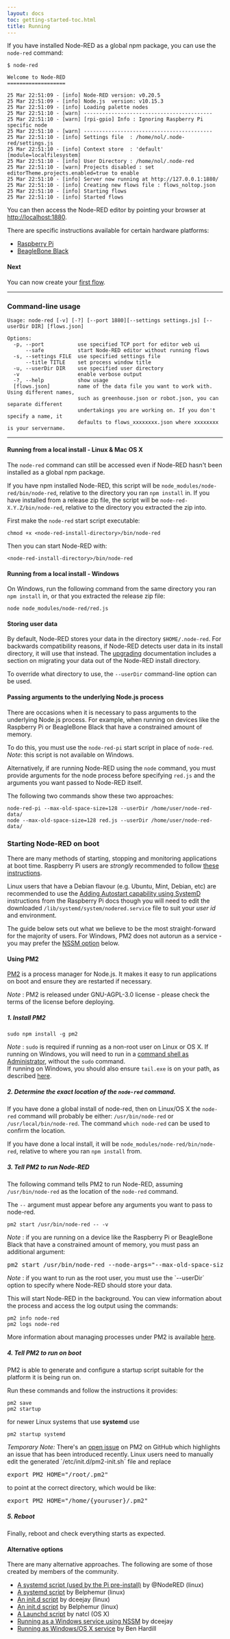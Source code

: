 ```yaml
---
layout: docs
toc: getting-started-toc.html
title: Running
---
```


If you have installed Node-RED as a global npm package, you can use the `node-red`
command:

    $ node-red

    Welcome to Node-RED
    ===================

    25 Mar 22:51:09 - [info] Node-RED version: v0.20.5
    25 Mar 22:51:09 - [info] Node.js  version: v10.15.3
    25 Mar 22:51:09 - [info] Loading palette nodes
    25 Mar 22:51:10 - [warn] ------------------------------------------
    25 Mar 22:51:10 - [warn] [rpi-gpio] Info : Ignoring Raspberry Pi specific node
    25 Mar 22:51:10 - [warn] ------------------------------------------
    25 Mar 22:51:10 - [info] Settings file  : /home/nol/.node-red/settings.js
    25 Mar 22:51:10 - [info] Context store  : 'default' [module=localfilesystem]
    25 Mar 22:51:10 - [info] User Directory : /home/nol/.node-red
    25 Mar 22:51:10 - [warn] Projects disabled : set editorTheme.projects.enabled=true to enable
    25 Mar 22:51:10 - [info] Server now running at http://127.0.0.1:1880/
    25 Mar 22:51:10 - [info] Creating new flows file : flows_noltop.json
    25 Mar 22:51:10 - [info] Starting flows
    25 Mar 22:51:10 - [info] Started flows

You can then access the Node-RED editor by pointing your browser at <http://localhost:1880>.

There are specific instructions available for certain hardware platforms:

 - [Raspberry Pi](../hardware/raspberrypi)
 - [BeagleBone Black](../hardware/beagleboneblack)

#### Next

You can now create your [first flow](first-flow).

----

### Command-line usage

    Usage: node-red [-v] [-?] [--port 1880][--settings settings.js] [--userDir DIR] [flows.json]

    Options:
      -p, --port           use specified TCP port for editor web ui
          --safe           start Node-RED editor without running flows
      -s, --settings FILE  use specified settings file
          --title TITLE    set process window title         
      -u, --userDir DIR    use specified user directory
      -v                   enable verbose output
      -?, --help           show usage
      [flows.json]         name of the data file you want to work with. Using different names, 
                           such as greenhouse.json or robot.json, you can separate different 
                           undertakings you are working on. If you don't specify a name, it 
                           defaults to flows_xxxxxxxx.json where xxxxxxxx is your servername.

----
                           
#### Running from a local install - Linux & Mac OS X

The `node-red` command can still be accessed even if Node-RED hasn't been installed
as a global npm package.

If you have npm installed Node-RED, this script will be `node_modules/node-red/bin/node-red`,
relative to the directory you ran `npm install` in. If you have installed from a
release zip file, the script will be `node-red-X.Y.Z/bin/node-red`, relative to
the directory you extracted the zip into.

First make the `node-red` start script executable:

    chmod +x <node-red-install-directory>/bin/node-red

Then you can start Node-RED with:

    <node-red-install-directory>/bin/node-red

#### Running from a local install - Windows

On Windows, run the following command from the same directory you ran `npm install`
in, or that you extracted the release zip file:

    node node_modules/node-red/red.js

#### Storing user data

By default, Node-RED stores your data in the directory `$HOME/.node-red`. For
backwards compatibility reasons, if Node-RED detects user data in its install
directory, it will use that instead. The [upgrading](upgrading) documentation
includes a section on migrating your data out of the Node-RED install directory.

To override what directory to use, the `--userDir` command-line option can be used.

#### Passing arguments to the underlying Node.js process

There are occasions when it is necessary to pass arguments to the underlying
Node.js process. For example, when running on devices like the Raspberry Pi or
BeagleBone Black that have a constrained amount of memory.

To do this, you must use the `node-red-pi` start script in place of `node-red`.
_Note_: this script is not available on Windows.

Alternatively, if are running Node-RED using the `node` command, you must provide
arguments for the node process before specifying `red.js` and the arguments you
want passed to Node-RED itself.

The following two commands show these two approaches:

    node-red-pi --max-old-space-size=128 --userDir /home/user/node-red-data/
    node --max-old-space-size=128 red.js --userDir /home/user/node-red-data/

### Starting Node-RED on boot

There are many methods of starting, stopping and monitoring applications at boot time.
Raspberry Pi users are *strongly* recommended to follow [these instructions](../hardware/raspberrypi).

Linux users that have a Debian flavour (e.g. Ubuntu, Mint, Debian, etc) are recommended to use the
[Adding Autostart capability using SystemD](../hardware/raspberrypi#adding-autostart-capability-using-systemd)
instructions from the Raspberry Pi docs though you will need to edit the downloaded `/lib/systemd/system/nodered.service` file to suit your *user id* and environment.

The guide below sets out what we believe to be the most straight-forward for
the majority of users. For Windows, PM2 does not autorun as a service -
you may prefer the [NSSM option](#alternative-options) below.

#### Using PM2

[PM2](https://github.com/Unitech/pm2) is a process manager for Node.js. It makes
it easy to run applications on boot and ensure they are restarted if necessary.

<div class="doc-callout"><em>Note</em> : PM2 is released under GNU-AGPL-3.0 license - please check the terms of the license before deploying.</div>

##### 1. Install PM2

    sudo npm install -g pm2

<div class="doc-callout">
<em>Note</em> : <code>sudo</code> is required if running as a non-root user on Linux or OS X. If
running on Windows, you will need to run in a <a href="https://technet.microsoft.com/en-gb/library/cc947813%28v=ws.10%29.aspx">command shell as Administrator</a>,
without the <code>sudo</code> command.
</div>

<div class="doc-callout">
If running on Windows, you should also ensure <code>tail.exe</code> is on your path, as
described <a href="https://github.com/Unitech/PM2/blob/development/ADVANCED_README.md#windows">here</a>.
</div>

##### 2. Determine the exact location of the `node-red` command.

If you have done a global install of node-red, then on Linux/OS X the `node-red`
command will probably be either: `/usr/bin/node-red` or `/usr/local/bin/node-red`.
The command `which node-red` can be used to confirm the location.

If you have done a local install, it will be `node_modules/node-red/bin/node-red`,
relative to where you ran `npm install` from.

##### 3. Tell PM2 to run Node-RED

The following command tells PM2 to run Node-RED, assuming `/usr/bin/node-red` as
the location of the `node-red` command.

The `--` argument must appear before any arguments you want to pass to node-red.

    pm2 start /usr/bin/node-red -- -v

<div class="doc-callout">
<em>Note</em> : if you are running on a device like the Raspberry Pi or BeagleBone
Black that have a constrained amount of memory, you must pass an additional argument:

<pre>pm2 start /usr/bin/node-red --node-args="--max-old-space-size=128" -- -v</pre>
</div>

<div class="doc-callout">
<em>Note</em> : if you want to run as the root user, you must use the `--userDir`
option to specify where Node-RED should store your data.
</div>

This will start Node-RED in the background. You can view information about the
process and access the log output using the commands:

    pm2 info node-red
    pm2 logs node-red

More information about managing processes under PM2 is available [here](https://github.com/Unitech/pm2#process-management).

##### 4. Tell PM2 to run on boot

PM2 is able to generate and configure a startup script suitable for the platform
it is being run on.

Run these commands and follow the instructions it provides:

    pm2 save
    pm2 startup

for newer Linux systems that use **systemd** use

    pm2 startup systemd

<div class="doc-callout">
<em>Temporary Note:</em> There's an <a href="https://github.com/Unitech/PM2/issues/1321" target="_new">
open issue</a> on PM2 on GitHub which highlights an issue that has been introduced recently.
Linux users need to manually edit the generated `/etc/init.d/pm2-init.sh` file and replace

<pre>export PM2_HOME="/root/.pm2"</pre>

to point at the correct directory, which would be like:

<pre>export PM2_HOME="/home/{youruser}/.pm2"</pre>
</div>

##### 5. Reboot

Finally, reboot and check everything starts as expected.

#### Alternative options

There are many alternative approaches. The following are some of those created
by members of the community.

 - [A systemd script (used by the Pi pre-install)](https://raw.githubusercontent.com/node-red/raspbian-deb-package/master/resources/nodered.service) by @NodeRED (linux)
 - [A systemd script](https://gist.github.com/Belphemur/3f6d3bf211b0e8a18d93) by Belphemur (linux)
 - [An init.d script](https://gist.github.com/bigmonkeyboy/9962293)  by dceejay (linux)
 - [An init.d script](https://gist.github.com/Belphemur/cf91100f81f2b37b3e94) by Belphemur (linux)
 - [A Launchd script](https://gist.github.com/natcl/4688162920f368707613) by natcl (OS X)
 - [Running as a Windows service using NSSM](https://gist.github.com/dceejay/576b4847f0a17dc066db) by dceejay
 - [Running as Windows/OS X service](http://www.hardill.me.uk/wordpress/2014/05/30/running-node-red-as-a-windows-or-osx-service/)  by Ben Hardill
